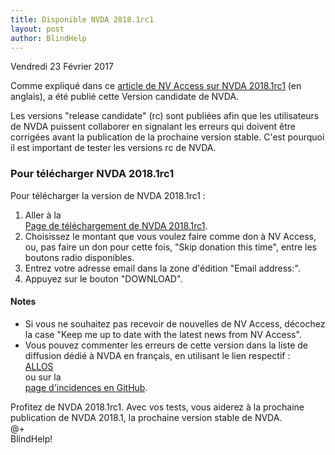 ```yaml
---
title: Disponible NVDA 2018.1rc1
layout: post
author: BlindHelp
---
```


<footer>Vendredi 23 Février 2017</footer>

Comme expliqué dans ce [article de NV Access sur NVDA 2018.1rc1](https://www.nvaccess.org/post/nvda-2018-1rc1-released-for-testing/) (en anglais), a été publié cette Version candidate de NVDA.    

Les versions "release candidate" (rc) sont publiées afin que les utilisateurs de NVDA puissent collaborer en signalant les erreurs qui doivent être corrigées avant la publication de la prochaine version stable. C'est pourquoi il est important de tester les versions rc de NVDA.    

###  Pour télécharger NVDA 2018.1rc1 ###

Pour télécharger la version de NVDA 2018.1rc1 :    

1. Aller à la         
[Page de téléchargement de NVDA 2018.1rc1](https://www.nvaccess.org/download?nvdaVersion=2018.1rc1).         
2. Choisissez le montant que vous voulez faire comme don à NV Access, ou, pas faire un don pour cette fois, "Skip donation this time", entre les boutons radio disponibles.        
3. Entrez votre adresse email dans la zone d'édition "Email address:".        
4. Appuyez sur le bouton "DOWNLOAD".        

#### Notes ####

* Si vous ne souhaitez pas recevoir de nouvelles de NV Access, décochez la case "Keep me up to date with the latest news from NV Access".          
* Vous pouvez commenter les erreurs de cette version dans la liste de diffusion dédié à NVDA en français, en utilisant le lien respectif :               
[ALLOS](mailto:ALLOS@yahoogroupes.fr)            
ou sur la              
 [page d'incidences en GitHub](https://github.com/nvaccess/nvda/issues).    

Profitez de NVDA 2018.1rc1. Avec vos tests, vous aiderez à la prochaine publication de NVDA 2018.1, la prochaine version stable de NVDA.    
@+                     
BlindHelp!                           